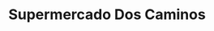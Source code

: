 ---
title: "Supermercado Dos Caminos"
url: /dos-caminos/supermercado-dos-caminos/
shop: supermercado
---